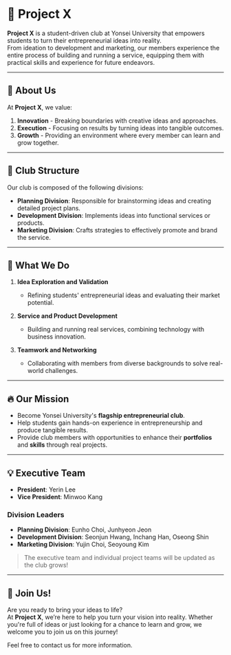 # 🎯 Project X

**Project X** is a student-driven club at Yonsei University that empowers students to turn their entrepreneurial ideas into reality.  
From ideation to development and marketing, our members experience the entire process of building and running a service, equipping them with practical skills and experience for future endeavors.

---

## 🌟 About Us

At **Project X**, we value:  
1. **Innovation** - Breaking boundaries with creative ideas and approaches.  
2. **Execution** - Focusing on results by turning ideas into tangible outcomes.  
3. **Growth** - Providing an environment where every member can learn and grow together.

---

## 📂 Club Structure

Our club is composed of the following divisions:  
- **Planning Division**: Responsible for brainstorming ideas and creating detailed project plans.  
- **Development Division**: Implements ideas into functional services or products.  
- **Marketing Division**: Crafts strategies to effectively promote and brand the service.  

---

## 🎯 What We Do

1. **Idea Exploration and Validation**  
   - Refining students' entrepreneurial ideas and evaluating their market potential.  

2. **Service and Product Development**  
   - Building and running real services, combining technology with business innovation.  

3. **Teamwork and Networking**  
   - Collaborating with members from diverse backgrounds to solve real-world challenges.  

---

## 🔥 Our Mission  

- Become Yonsei University's **flagship entrepreneurial club**.  
- Help students gain hands-on experience in entrepreneurship and produce tangible results.  
- Provide club members with opportunities to enhance their **portfolios** and **skills** through real projects.  

---

## 💡 Executive Team

- **President**: Yerin Lee  
- **Vice President**: Minwoo Kang  

### Division Leaders  
- **Planning Division**: Eunho Choi, Junhyeon Jeon  
- **Development Division**: Seonjun Hwang, Inchang Han, Oseong Shin  
- **Marketing Division**: Yujin Choi, Seoyoung Kim  
> The executive team and individual project teams will be updated as the club grows! 

---

## 🤝 Join Us!

Are you ready to bring your ideas to life?  
At **Project X**, we’re here to help you turn your vision into reality. Whether you're full of ideas or just looking for a chance to learn and grow, we welcome you to join us on this journey!  

Feel free to contact us for more information.
